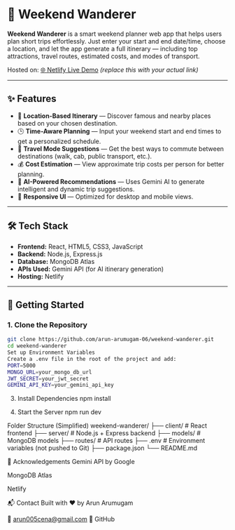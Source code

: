 # 🧳 Weekend Wanderer

**Weekend Wanderer** is a smart weekend planner web app that helps users plan short trips effortlessly. Just enter your start and end date/time, choose a location, and let the app generate a full itinerary — including top attractions, travel routes, estimated costs, and modes of transport.

Hosted on: [🌐 Netlify Live Demo](https://your-netlify-site-url.com) *(replace this with your actual link)*

---

## ✨ Features

- 📍 **Location-Based Itinerary** — Discover famous and nearby places based on your chosen destination.
- 🕒 **Time-Aware Planning** — Input your weekend start and end times to get a personalized schedule.
- 🚗 **Travel Mode Suggestions** — Get the best ways to commute between destinations (walk, cab, public transport, etc.).
- 💰 **Cost Estimation** — View approximate trip costs per person for better planning.
- 🧠 **AI-Powered Recommendations** — Uses Gemini AI to generate intelligent and dynamic trip suggestions.
- 📱 **Responsive UI** — Optimized for desktop and mobile views.

---

## 🛠 Tech Stack

- **Frontend:** React, HTML5, CSS3, JavaScript
- **Backend:** Node.js, Express.js
- **Database:** MongoDB Atlas
- **APIs Used:** Gemini API (for AI itinerary generation)
- **Hosting:** Netlify

---

## 🚀 Getting Started

### 1. Clone the Repository

```bash
git clone https://github.com/arun-arumugam-06/weekend-wanderer.git
cd weekend-wanderer
Set up Environment Variables
Create a .env file in the root of the project and add:
PORT=5000
MONGO_URL=your_mongo_db_url
JWT_SECRET=your_jwt_secret
GEMINI_API_KEY=your_gemini_api_key
```
3. Install Dependencies
npm install

4. Start the Server
npm run dev

Folder Structure (Simplified)
weekend-wanderer/
├── client/             # React frontend
├── server/             # Node.js + Express backend
├── models/             # MongoDB models
├── routes/             # API routes
├── .env                # Environment variables (not pushed to Git)
├── package.json
└── README.md

🙌 Acknowledgements
Gemini API by Google

MongoDB Atlas

Netlify

📬 Contact
Built with ❤️ by Arun Arumugam

📧 arun005cena@gmail.com
🔗 GitHub

